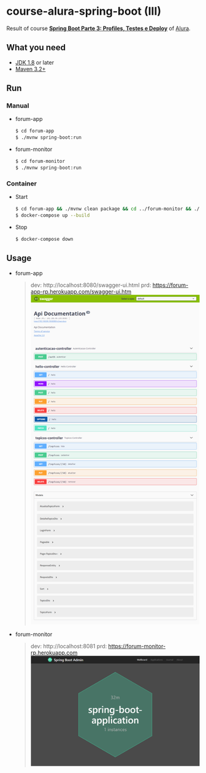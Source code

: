 # course-alura-spring-boot (III)

Result of course **[Spring Boot Parte 3: Profiles, Testes e Deploy](https://cursos.alura.com.br/course/spring-boot-profiles-testes-deploy)** of [Alura](https://alura.com.br).

## What you need

- [JDK 1.8](http://www.oracle.com/technetwork/java/javase/downloads/index.html) or later
- [Maven 3.2+](https://maven.apache.org/download.cgi)

## Run

### Manual

- forum-app

    ```bash
    $ cd forum-app
    $ ./mvnw spring-boot:run
    ```

- forum-monitor

    ```bash
    $ cd forum-monitor
    $ ./mvnw spring-boot:run
    ```

### Container

- Start

    ```bash
    $ cd forum-app && ./mvnw clean package && cd ../forum-monitor && ./mvnw clean package
    $ docker-compose up --build
    ```

- Stop

    ```bash
    $ docker-compose down
    ```

## Usage

- forum-app

    > dev: http://localhost:8080/swagger-ui.html
    > prd: https://forum-app-rp.herokuapp.com/swagger-ui.htm
    ![forum-app](forum-app.png)

- forum-monitor

    > dev: http://localhost:8081
    > prd: https://forum-monitor-rp.herokuapp.com
    ![forum-monitor](forum-monitor.png)
